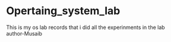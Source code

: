 # Opertaing_system_lab
This is my os lab records that i did all the experinments in the lab 
<br>
author-Musaib

